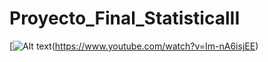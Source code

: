 # Proyecto_Final_StatisticalII
[![Alt text](https://img.youtube.com/vi/Im-nA6isjEE/0.jpg)(https://www.youtube.com/watch?v=Im-nA6isjEE)
